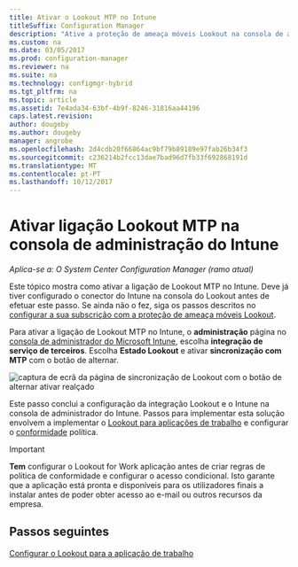 ```yaml
---
title: Ativar o Lookout MTP no Intune
titleSuffix: Configuration Manager
description: "Ative a proteção de ameaça móveis Lookout na consola de administração do Intune."
ms.custom: na
ms.date: 03/05/2017
ms.prod: configuration-manager
ms.reviewer: na
ms.suite: na
ms.technology: configmgr-hybrid
ms.tgt_pltfrm: na
ms.topic: article
ms.assetid: 7e4ada34-63bf-4b9f-8246-31816aa44196
caps.latest.revision: 
author: dougeby
ms.author: dougeby
manager: angrobe
ms.openlocfilehash: 2d4cdb20f66864ac9bf79b89189e97fab26b34f3
ms.sourcegitcommit: c236214b2fcc13dae7bad96d7fb33f692868191d
ms.translationtype: MT
ms.contentlocale: pt-PT
ms.lasthandoff: 10/12/2017
---
```

# <a name="enable-lookout-mtp-connection-in-the-intune-admin-console"></a>Ativar ligação Lookout MTP na consola de administração do Intune

*Aplica-se a: O System Center Configuration Manager (ramo atual)*

Este tópico mostra como ativar a ligação de Lookout MTP no Intune. Deve já tiver configurado o conector do Intune na consola do Lookout antes de efetuar este passo.  Se ainda não o fez, siga os passos descritos no [configurar a sua subscrição com a proteção de ameaça móveis Lookout](set-up-your-subscription-with-lookout.md).

Para ativar a ligação de Lookout MTP no Intune, o **administração** página no [consola de administrador do Microsoft Intune](https://manage.microsoft.com), escolha **integração de serviço de terceiros**. Escolha **Estado Lookout** e ativar **sincronização com MTP** com o botão de alternar.

![captura de ecrã da página de sincronização de Lookout com o botão de alternar ativar realçado](media/lookout-intune-synchronization.png)

Este passo conclui a configuração da integração Lookout e o Intune na consola de administrador do Intune.  Passos para implementar esta solução envolvem a implementar o [Lookout para aplicações de trabalho](configure-and-deploy-lookout-for-work-apps.md) e configurar o [conformidade](enable-device-threat-protection-rule-compliance-policy.md) política.

>[!IMPORTANT]
> **Tem** configurar o Lookout for Work aplicação antes de criar regras de política de conformidade e configurar o acesso condicional. Isto garante que a aplicação está pronta e disponíveis para os utilizadores finais a instalar antes de poder obter acesso ao e-mail ou outros recursos da empresa.

## <a name="next-steps"></a>Passos seguintes
[Configurar o Lookout para a aplicação de trabalho](configure-and-deploy-lookout-for-work-apps.md)
